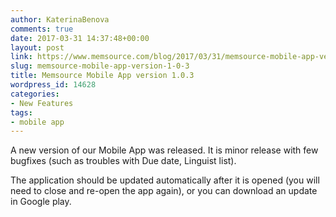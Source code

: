 ```yaml
---
author: KaterinaBenova
comments: true
date: 2017-03-31 14:37:48+00:00
layout: post
link: https://www.memsource.com/blog/2017/03/31/memsource-mobile-app-version-1-0-3/
slug: memsource-mobile-app-version-1-0-3
title: Memsource Mobile App version 1.0.3
wordpress_id: 14628
categories:
- New Features
tags:
- mobile app
---
```


A new version of our Mobile App was released. It is minor release with few bugfixes (such as troubles with Due date, Linguist list).

The application should be updated automatically after it is opened (you will need to close and re-open the app again), or you can download an update in Google play.
